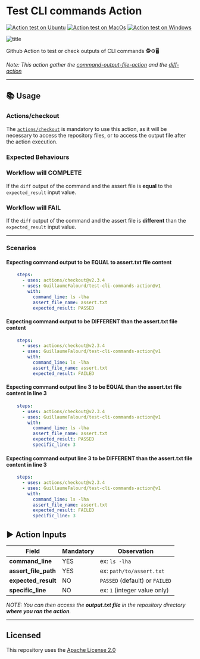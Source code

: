 # Test CLI commands Action

[![Action test on Ubuntu](https://github.com/GuillaumeFalourd/test-cli-commands-action/actions/workflows/ubuntu_test_command_output.yml/badge.svg)](https://github.com/GuillaumeFalourd/test-cli-commands-action/actions/workflows/ubuntu_test_command_output.yml) [![Action test on MacOs](https://github.com/GuillaumeFalourd/test-cli-commands-action/actions/workflows/macos_test_command_output.yml/badge.svg)](https://github.com/GuillaumeFalourd/test-cli-commands-action/actions/workflows/macos_test_command_output.yml) [![Action test on Windows](https://github.com/GuillaumeFalourd/test-cli-commands-action/actions/workflows/windows_test_command_output.yml/badge.svg)](https://github.com/GuillaumeFalourd/test-cli-commands-action/actions/workflows/windows_test_command_output.yml)

![title](https://user-images.githubusercontent.com/22433243/122581482-7893f400-d02d-11eb-9eee-5e62fe52dadd.png)

Github Action to test or check outputs of CLI commands 🕵️⚙️🖥

*Note: This action gather the [command-output-file-action](https://github.com/GuillaumeFalourd/command-output-file-action) and the [diff-action](https://github.com/GuillaumeFalourd/diff-action)*

* * *

## 📚 Usage

### Actions/checkout

The [`actions/checkout`](https://github.com/actions/checkout) is mandatory to use this action, as it will be necessary to access the repository files, or to access the output file after the action execution.

### Expected Behaviours

### Workflow will COMPLETE

If the `diff` output of the command and the assert file is **equal** to the `expected_result` input value.

### Workflow will FAIL

If the `diff` output of the command and the assert file is **different** than the `expected_result` input value.

 * * *

### Scenarios

#### Expecting command output to be EQUAL to assert.txt file content

```yaml
    steps:
      - uses: actions/checkout@v2.3.4
      - uses: GuillaumeFalourd/test-cli-commands-action@v1
        with:
          command_line: ls -lha
          assert_file_name: assert.txt
          expected_result: PASSED
```

#### Expecting command output to be DIFFERENT than the assert.txt file content

```yaml
    steps:
      - uses: actions/checkout@v2.3.4
      - uses: GuillaumeFalourd/test-cli-commands-action@v1
        with:
          command_line: ls -lha
          assert_file_name: assert.txt
          expected_result: FAILED
```

#### Expecting command output line 3 to be EQUAL than the assert.txt file content in line 3

```yaml
    steps:
      - uses: actions/checkout@v2.3.4
      - uses: GuillaumeFalourd/test-cli-commands-action@v1
        with:
          command_line: ls -lha
          assert_file_name: assert.txt
          expected_result: PASSED
          specific_line: 3
```

#### Expecting command output line 3 to be DIFFERENT than the assert.txt file content in line 3

```yaml
    steps:
      - uses: actions/checkout@v2.3.4
      - uses: GuillaumeFalourd/test-cli-commands-action@v1
        with:
          command_line: ls -lha
          assert_file_name: assert.txt
          expected_result: FAILED
          specific_line: 3
```

## ▶️ Action Inputs

Field | Mandatory | Observation
------------ | ------------  | -------------
**command_line** | YES | ex: `ls -lha`
**assert_file_path** | YES | ex: `path/to/assert.txt`
**expected_result** | NO | `PASSED` (default) or `FAILED`
**specific_line** | NO | ex: `1` (integer value only)

_NOTE: You can then access the **output.txt file** in the repository directory **where you ran the action**._

* * *

## Licensed

This repository uses the [Apache License 2.0](https://github.com/GuillaumeFalourd/aws-cliaction/blob/main/LICENSE)
